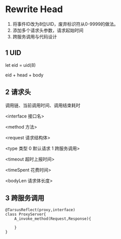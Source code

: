 # Rewrite Head

1. 将事件ID改为8位UID，废弃标识符从0-9999的做法。
2. 添加多个请求头参数，请求起始时间
3. 跨服务调用与代码设计

## 1 UID

let eid = uid(8)

eid + head + body

## 2 请求头
调用链、当前调用时间、调用结束耗时

<interface 接口名>

<method 方法>

<request 请求结构体>

<type 类型 0 默认请求 1 跨服务调用>

<timeout 超时上报时间>

<timeSpent 花费时间>

<bodyLen 请求体长度>


## 3 跨服务调用

````
@TarsusReflect(proxy,interface)
class ProxyServer{
    A_invoke_method(Request,Response){
        
    }
}
````
